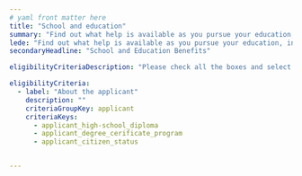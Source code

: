 ```yaml
---
# yaml front matter here
title: "School and education"
summary: "Find out what help is available as you pursue your education, including loans, grants, and guidance."
lede: "Find out what help is available as you pursue your education, including loans, grants, and guidance."
secondaryHeadline: "School and Education Benefits"

eligibilityCriteriaDescription: "Please check all the boxes and select the options that best describe your situation."

eligibilityCriteria:
  - label: "About the applicant"
    description: ""
    criteriaGroupKey: applicant
    criteriaKeys:
      - applicant_high-school_diploma
      - applicant_degree_cerificate_program
      - applicant_citizen_status


---
```

